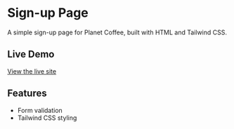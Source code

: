 # Sign-up Page
A simple sign-up page for Planet Coffee, built with HTML and Tailwind CSS.

## Live Demo
[View the live site](https://isspicycode.github.io/Sign-up-page//)

## Features
- Form validation
- Tailwind CSS styling